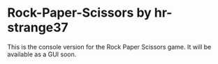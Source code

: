 # Rock-Paper-Scissors by hr-strange37
This is the console version for the Rock Paper Scissors game.
It will be available as a GUI soon.
